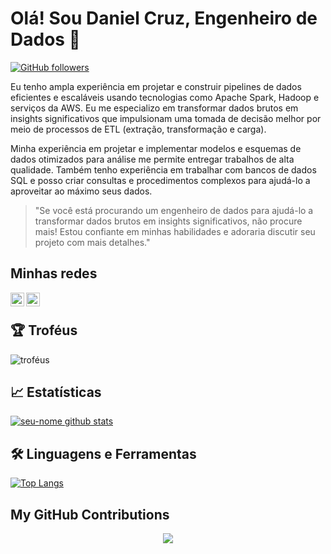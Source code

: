 # Olá! Sou Daniel Cruz, Engenheiro de Dados 👋

[![GitHub followers](https://img.shields.io/github/followers/DanielCruzDataEngineer.svg?style=social)](https://github.com/DanielCruzDataEngineer?tab=followers)

Eu tenho ampla experiência em projetar e construir pipelines de dados eficientes e escaláveis usando tecnologias como Apache Spark, Hadoop e serviços da AWS. Eu me especializo em transformar dados brutos em insights significativos que impulsionam uma tomada de decisão melhor por meio de processos de ETL (extração, transformação e carga).

Minha experiência em projetar e implementar modelos e esquemas de dados otimizados para análise me permite entregar trabalhos de alta qualidade. Também tenho experiência em trabalhar com bancos de dados SQL e posso criar consultas e procedimentos complexos para ajudá-lo a aproveitar ao máximo seus dados.

> "Se você está procurando um engenheiro de dados para ajudá-lo a transformar dados brutos em insights significativos, não procure mais! Estou confiante em minhas habilidades e adoraria discutir seu projeto com mais detalhes." 



## Minhas redes

<a href="https://www.linkedin.com/in/danielcruzbianalytics/">
  <img align="left" alt="LinkedIn" width="22px" src="https://raw.githubusercontent.com/peterthehan/peterthehan/master/assets/linkedin.svg" />
</a>
<a href="https://medium.com/@danielcruz.alu.lmb">
  <img align="left" alt="Medium" width="22px" src="https://miro.medium.com/max/2400/1*6_fgYnisCa9V21mymySIvA.png" />
</a>
<br>

## 🏆 Troféus

![troféus](https://github-profile-trophy.vercel.app/?username=DanielCruzDataEngineer&theme=juicyfresh&column=4&margin-w=15&margin-h=15&no-bg=true)


## 📈 Estatísticas

[![seu-nome github stats](https://github-readme-stats.vercel.app/api?username=DanielCruzDataEngineer&show_icons=true&theme=radical)](https://github.com/DanielCruzDataEngineer)

## 🛠️ Linguagens e Ferramentas

[![Top Langs](https://github-readme-stats.vercel.app/api/top-langs/?username=DanielCruzDataEngineer&layout=compact)](https://github.com/DanielCruzDataEngineer)

## My GitHub Contributions

<p align="center">
  <a href="https://github.com/DanielCruzDataEngineer">
    <img src="https://github-readme-streak-stats.herokuapp.com/?user=DanielCruzDataEngineer&theme=highcontrast&hide_border=true" />
  </a>
</p>


